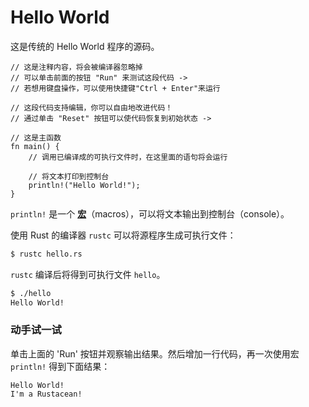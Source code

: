 # Hello World

这是传统的 Hello World 程序的源码。

```rust,editable
// 这是注释内容，将会被编译器忽略掉
// 可以单击前面的按钮 "Run" 来测试这段代码 ->
// 若想用键盘操作，可以使用快捷键"Ctrl + Enter"来运行

// 这段代码支持编辑，你可以自由地改进代码！
// 通过单击 "Reset" 按钮可以使代码恢复到初始状态 ->

// 这是主函数
fn main() {
    // 调用已编译成的可执行文件时，在这里面的语句将会运行

    // 将文本打印到控制台
    println!("Hello World!");
}
```

`println!` 是一个 [**宏**][macros]（macros），可以将文本输出到控制台（console）。

使用 Rust 的编译器 `rustc` 可以将源程序生成可执行文件：

```bash
$ rustc hello.rs
```

`rustc` 编译后将得到可执行文件 `hello`。

```bash
$ ./hello
Hello World!
```

### 动手试一试

单击上面的 'Run' 按钮并观察输出结果。然后增加一行代码，再一次使用宏 `println!` 得到下面结果：

```text
Hello World!
I'm a Rustacean!
```

[macros]: ./macros.html
